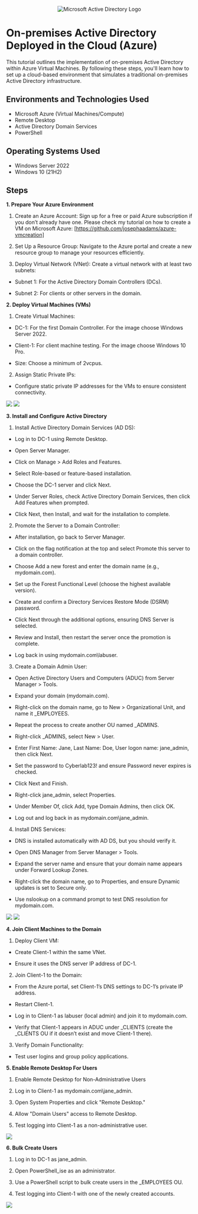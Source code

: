 <p align="center">
<img src="https://i.imgur.com/pU5A58S.png" alt="Microsoft Active Directory Logo"/>
</p>

<h1>On-premises Active Directory Deployed in the Cloud (Azure)</h1>
This tutorial outlines the implementation of on-premises Active Directory within Azure Virtual Machines. By following these steps, you'll learn how to set up a cloud-based environment that simulates a traditional on-premises Active Directory infrastructure.<br />


<h2>Environments and Technologies Used</h2>

- Microsoft Azure (Virtual Machines/Compute)
- Remote Desktop
- Active Directory Domain Services
- PowerShell

<h2>Operating Systems Used </h2>

- Windows Server 2022
- Windows 10 (21H2)

<h2>Steps</h2>



**1. Prepare Your Azure Environment**

1. Create an Azure Account: Sign up for a free or paid Azure subscription if you don’t already have one. Please check my tutorial on how to create a VM on Microsoft Azure: [https://github.com/josephaadams/azure-vmcreation]

2. Set Up a Resource Group: Navigate to the Azure portal and create a new resource group to manage your resources efficiently.

3. Deploy Virtual Network (VNet): Create a virtual network with at least two subnets:

- Subnet 1: For the Active Directory Domain Controllers (DCs).

- Subnet 2: For clients or other servers in the domain.


**2. Deploy Virtual Machines (VMs)**

1. Create Virtual Machines:

- DC-1: For the first Domain Controller. For the image choose Windows Server 2022.

- Client-1: For client machine testing. For the image choose Windows 10 Pro.

- Size: Choose a minimum of 2vcpus.

2. Assign Static Private IPs:

- Configure static private IP addresses for the VMs to ensure consistent connectivity.

<img src="https://i.imgur.com/zHMw1jx.png"/>
<img src="https://i.imgur.com/DaRp0Ai.png"/>



**3. Install and Configure Active Directory**


1. Install Active Directory Domain Services (AD DS):

- Log in to DC-1 using Remote Desktop.

- Open Server Manager.

- Click on Manage > Add Roles and Features.

- Select Role-based or feature-based installation.

- Choose the DC-1 server and click Next.

- Under Server Roles, check Active Directory Domain Services, then click Add Features when prompted.

- Click Next, then Install, and wait for the installation to complete.

2. Promote the Server to a Domain Controller:

- After installation, go back to Server Manager.

- Click on the flag notification at the top and select Promote this server to a domain controller.

- Choose Add a new forest and enter the domain name (e.g., mydomain.com).

- Set up the Forest Functional Level (choose the highest available version).

- Create and confirm a Directory Services Restore Mode (DSRM) password.

- Click Next through the additional options, ensuring DNS Server is selected.

- Review and Install, then restart the server once the promotion is complete.

- Log back in using mydomain.com\labuser.

3. Create a Domain Admin User:

- Open Active Directory Users and Computers (ADUC) from Server Manager > Tools.

- Expand your domain (mydomain.com).

- Right-click on the domain name, go to New > Organizational Unit, and name it _EMPLOYEES.

- Repeat the process to create another OU named _ADMINS.

- Right-click _ADMINS, select New > User.

- Enter First Name: Jane, Last Name: Doe, User logon name: jane_admin, then click Next.

- Set the password to Cyberlab123! and ensure Password never expires is checked.
  
- Click Next and Finish.

- Right-click jane_admin, select Properties.

- Under Member Of, click Add, type Domain Admins, then click OK.

- Log out and log back in as mydomain.com\jane_admin.

4. Install DNS Services:

- DNS is installed automatically with AD DS, but you should verify it.

- Open DNS Manager from Server Manager > Tools.

- Expand the server name and ensure that your domain name appears under Forward Lookup Zones.

- Right-click the domain name, go to Properties, and ensure Dynamic updates is set to Secure only.

- Use nslookup on a command prompt to test DNS resolution for mydomain.com.

<img src="https://i.imgur.com/prh9Zsl.png"/>
<img src="https://i.imgur.com/XAM3FK0.png"/>


**4. Join Client Machines to the Domain**


1. Deploy Client VM:

- Create Client-1 within the same VNet.

- Ensure it uses the DNS server IP address of DC-1.

2. Join Client-1 to the Domain:

- From the Azure portal, set Client-1’s DNS settings to DC-1’s private IP address.

- Restart Client-1.

- Log in to Client-1 as labuser (local admin) and join it to mydomain.com.

- Verify that Client-1 appears in ADUC under _CLIENTS (create the _CLIENTS OU if it doesn’t exist and move Client-1 there).

3. Verify Domain Functionality:

- Test user logins and group policy applications.


**5. Enable Remote Desktop For Users**

1. Enable Remote Desktop for Non-Administrative Users

2. Log in to Client-1 as mydomain.com\jane_admin.

3. Open System Properties and click "Remote Desktop."

4. Allow "Domain Users" access to Remote Desktop.

5. Test logging into Client-1 as a non-administrative user.


<img src="https://i.imgur.com/m8pri8l.png"/>

**6. Bulk Create Users**

1. Log in to DC-1 as jane_admin.

2. Open PowerShell_ise as an administrator.

3. Use a PowerShell script to bulk create users in the _EMPLOYEES OU.

4. Test logging into Client-1 with one of the newly created accounts.

<img src="https://i.imgur.com/lMPKPUa.png"/>



